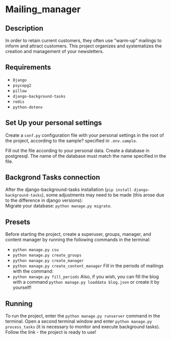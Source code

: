 # Mailing_manager

## Description
In order to retain current customers, they often use "warm-up" mailings to inform and attract customers. This project organizes and systematizes the creation and management of your newsletters.


## Requirements
- `Django`
- `psycopg2`
- `pillow`
- `django-background-tasks`
- `redis`
- `python-dotenv`

## Set Up your personal settings
Create a `conf.py` configuration file with your personal settings in the root of the project, according to the sample? specified in `.env.sample`.

Fill out the file according to your personal data. Create a database in postgresql. The name of the database must match the name specified in the file.
## Backgrond Tasks connection
After the django-background-tasks installation (`pip install django-background-tasks`), some adjustments may need to be made (this arose due to the difference in django versions):
<br>Migrate your database: `python manage.py migrate`.
## Presets
Before starting the project, create a superuser, groups, manager, and content manager by running the following commands in the terminal:
- `python manage.py csu`
- `python manage.py create_groups`
- `python manage.py create_manager`
- `python manage.py create_content_manager`
Fill in the periods of mailings with the command:
- `python manage.py fill_periods`
Also, if you wish, you can fill the blog with a command `python manage.py loaddata blog.json` or create it by yourself!
## Running
To run the project, enter the `python manage.py runserver` command in the terminal. Open a second terminal window and enter `python manage.py process_tasks` (it is necessary to monitor and execute background tasks). 
<br>Follow the link - the project is ready to use!
